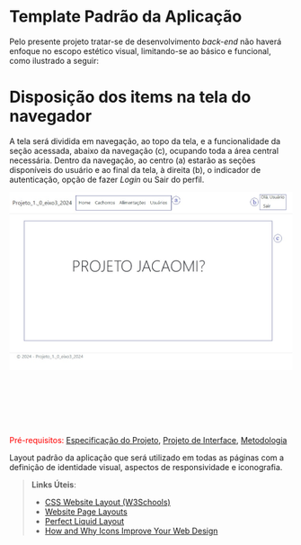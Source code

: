# Template Padrão da Aplicação

Pelo presente projeto tratar-se de desenvolvimento <i>back-end</i>
não haverá enfoque no escopo estético visual, limitando-se ao básico
e funcional, como ilustrado a seguir:

# Disposição dos items na tela do navegador
A tela será dividida em navegação, ao topo da tela, e a funcionalidade da seção acessada, abaixo da navegação (c), ocupando toda a área central necessária.
Dentro da navegação, ao centro (a) estarão as seções disponíveis do usuário e ao final da tela, à direita (b), o indicador de autenticação, opção de fazer <i>Login</i> ou Sair do perfil.

<img src="img/TemplatePortal- 0001.jpg" width="900">

<br><br><br><br><br>

<span style="color:red">Pré-requisitos: <a href="2-Especificação do Projeto.md"> Especificação do Projeto</a></span>, <a href="3-Projeto de Interface.md"> Projeto de Interface</a>, <a href="4-Metodologia.md"> Metodologia</a>

Layout padrão da aplicação que será utilizado em todas as páginas com a definição de identidade visual, aspectos de responsividade e iconografia.

> **Links Úteis**:
>
> - [CSS Website Layout (W3Schools)](https://www.w3schools.com/css/css_website_layout.asp)
> - [Website Page Layouts](http://www.cellbiol.com/bioinformatics_web_development/chapter-3-your-first-web-page-learning-html-and-css/website-page-layouts/)
> - [Perfect Liquid Layout](https://matthewjamestaylor.com/perfect-liquid-layouts)
> - [How and Why Icons Improve Your Web Design](https://usabilla.com/blog/how-and-why-icons-improve-you-web-design/)
